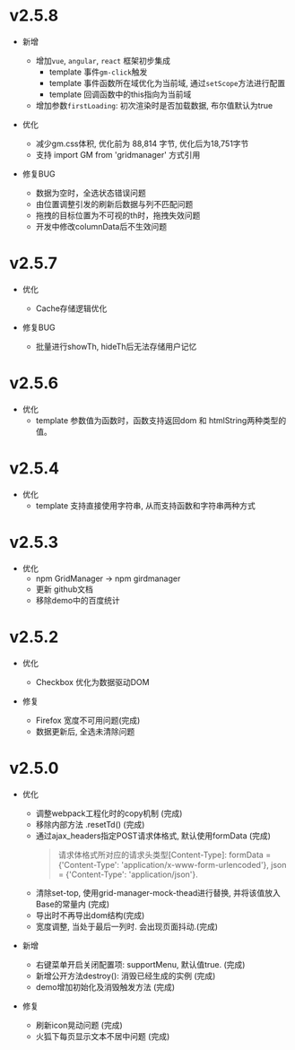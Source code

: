 	
# v2.5.8
- 新增
	- 增加`vue`, `angular`, `react` 框架初步集成
	    - template 事件`gm-click`触发
	    - template 事件函数所在域优化为当前域, 通过`setScope`方法进行配置
	    - template 回调函数中的this指向为当前域
	- 增加参数`firstLoading`: 初次渲染时是否加载数据, 布尔值默认为true

- 优化
    - 减少gm.css体积, 优化前为 88,814 字节, 优化后为18,751字节
	- 支持 import GM from 'gridmanager' 方式引用

- 修复BUG
	- 数据为空时，全选状态错误问题
	- 由位置调整引发的刷新后数据与列不匹配问题
	- 拖拽的目标位置为不可视的th时，拖拽失效问题
	- 开发中修改columnData后不生效问题

# v2.5.7
- 优化
    - Cache存储逻辑优化
    
- 修复BUG
    - 批量进行showTh, hideTh后无法存储用户记忆

# v2.5.6
- 优化
    - template 参数值为函数时，函数支持返回dom 和 htmlString两种类型的值。

# v2.5.4
- 优化
    - template 支持直接使用字符串, 从而支持函数和字符串两种方式
    
# v2.5.3
- 优化
    - npm GridManager -> npm girdmanager
    - 更新 github文档
    - 移除demo中的百度统计
    
# v2.5.2
- 优化
    - Checkbox 优化为数据驱动DOM
    
- 修复
    - Firefox 宽度不可用问题(完成)
    - 数据更新后, 全选未清除问题
    
# v2.5.0
- 优化
	- 调整webpack工程化时的copy机制 (完成)
	- 移除内部方法 .resetTd() (完成)
	- 通过ajax_headers指定POST请求体格式, 默认使用formData (完成)
		> 请求体格式所对应的请求头类型[Content-Type]: 
		formData = {'Content-Type': 'application/x-www-form-urlencoded'}, json = {'Content-Type': 'application/json'}. 
	- 清除set-top, 使用grid-manager-mock-thead进行替换, 并将该值放入Base的常量内 (完成)
	- 导出时不再导出dom结构(完成)
	- 宽度调整, 当处于最后一列时. 会出现页面抖动.(完成)
	
- 新增
	- 右键菜单开启关闭配置项: supportMenu, 默认值true. (完成)
	- 新增公开方法destroy(): 消毁已经生成的实例 (完成)
	- demo增加初始化及消毁触发方法 (完成)
	
- 修复	
	- 刷新icon晃动问题 (完成)
	- 火狐下每页显示文本不居中问题 (完成)
